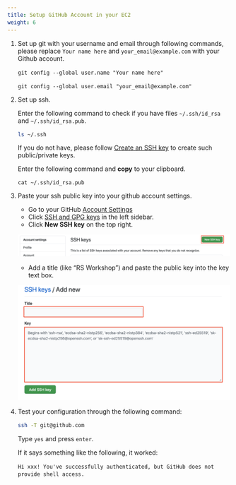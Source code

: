 ```yaml
---
title: Setup GitHub Account in your EC2
weight: 6
---
```


1. Set up git with your username and email through following commands, please replace `Your name here` and `your_email@example.com` with your Github account.

    ```git config --global user.name "Your name here" ```

    ```git config --global user.email "your_email@example.com" ```

2. Set up ssh.

    Enter the following command to check if you have files `~/.ssh/id_rsa` and `~/.ssh/id_rsa.pub`.
    
    ```sh
    ls ~/.ssh
    ```
  
    If you do not have, please follow [Create an SSH key](https://gcr-solutions.github.io/recommender-system-dev-workshop/prerequisite/workspace/create-ssh-key/readme/) to create such public/private keys.

    Enter the following command and **copy** to your clipboard.

    ```shell
    cat ~/.ssh/id_rsa.pub
    ``` 

3. Paste your ssh public key into your github account settings.
    - Go to your GitHub [Account Settings](https://github.com/settings/profile)
    - Click [SSH and GPG keys](https://github.com/settings/keys) in the left sidebar.
    - Click **New SSH key** on the top right.

    ![Github SSH New](/images/github-ssh-new.png)

    - Add a title (like “RS Workshop”) and paste the public key into the key text box.

    ![Paste Github SSH key](/images/paste-github-ssh-key.png)

4. Test your configuration through the following command:
    ```sh
    ssh -T git@github.com
    ```

    Type `yes` and press `enter`.

    If it says something like the following, it worked:
    
    `Hi xxx! You've successfully authenticated, but GitHub does not provide shell access.`


